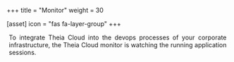 +++
title = "Monitor"
weight = 30

[asset]
  icon = "fas fa-layer-group"
+++

<p style="margin-left: 5px; margin-right: 5px; text-align: justify">
To integrate Theia Cloud into the devops processes of your corporate infrastructure,
the Theia Cloud monitor is watching the running application sessions.
</p>
